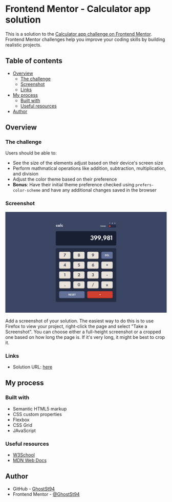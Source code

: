 # Frontend Mentor - Calculator app solution

This is a solution to the [Calculator app challenge on Frontend Mentor](https://www.frontendmentor.io/challenges/calculator-app-9lteq5N29). Frontend Mentor challenges help you improve your coding skills by building realistic projects. 

## Table of contents

- [Overview](#overview)
  - [The challenge](#the-challenge)
  - [Screenshot](#screenshot)
  - [Links](#links)
- [My process](#my-process)
  - [Built with](#built-with)
  - [Useful resources](#useful-resources)
- [Author](#author)


## Overview

### The challenge

Users should be able to:

- See the size of the elements adjust based on their device's screen size
- Perform mathmatical operations like addition, subtraction, multiplication, and division
- Adjust the color theme based on their preference
- **Bonus**: Have their initial theme preference checked using `prefers-color-scheme` and have any additional changes saved in the browser

### Screenshot

![](./design/desktop-design-theme-1.jpg)

Add a screenshot of your solution. The easiest way to do this is to use Firefox to view your project, right-click the page and select "Take a Screenshot". You can choose either a full-height screenshot or a cropped one based on how long the page is. If it's very long, it might be best to crop it.


### Links

- Solution URL: [here](https://ghostst94.github.io/Calculator-app/)

## My process

### Built with

- Semantic HTML5 markup
- CSS custom properties
- Flexbox
- CSS Grid
- JAvaScript




### Useful resources

- [W3School](https://www.w3schools.com)
- [MDN Web Docs](https://developer.mozilla.org/en-US/)


## Author

- GitHub - [GhostSt94](https://github.com/GhostSt94)
- Frontend Mentor - [@GhostSt94](https://www.frontendmentor.io/profile/GhostSt94)



